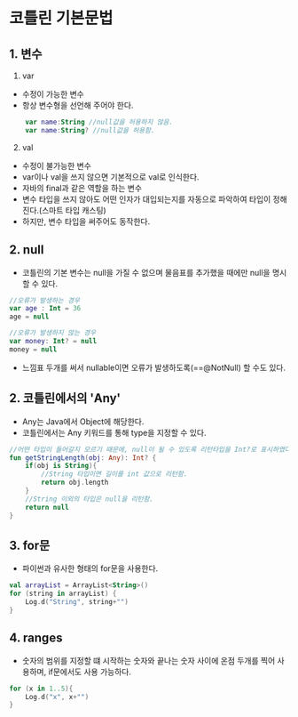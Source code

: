 # 코틀린 기본문법

## 1. 변수
 1) var
  - 수정이 가능한 변수
  - 항상 변수형을 선언해 주어야 한다.
```kotlin
    var name:String //null값을 허용하지 않음.
    var name:String? //null값을 허용함.
```
 2) val
  - 수정이 불가능한 변수
  - var이나 val을 쓰지 않으면 기본적으로 val로 인식한다.
  - 자바의 final과 같은 역할을 하는 변수
  - 변수 타입을 쓰지 않아도 어떤 인자가 대입되는지를 자동으로 파악하여 타입이 정해진다.(스마트 타입 캐스팅)
  - 하지만, 변수 타입을 써주어도 동작한다.

## 2. null
 - 코틀린의 기본 변수는 null을 가질 수 없으며 물음표를 추가했을 때에만 null을 명시할 수 있다.
```kotlin
//오류가 발생하는 경우
var age : Int = 36
age = null

//오류가 발생하지 않는 경우
var money: Int? = null
money = null  
```
- 느낌표 두개를 써서 nullable이면 오류가 발생하도록(==@NotNull) 할 수도 있다.

## 2. 코틀린에서의 'Any'
- Any는 Java에서 Object에 해당한다.
- 코틀린에서는 Any 키워드를 통해 type을 지정할 수 있다.
```kotlin
//어떤 타입이 들어갈지 모르기 때문에, null이 될 수 있도록 리턴타입을 Int?로 표시하였다.
fun getStringLength(obj: Any): Int? {
    if(obj is String){
        //String 타입이면 길이를 int 값으로 리턴함.
        return obj.length
    }
    //String 이외의 타입은 null을 리턴함.
    return null
}
```

## 3. for문
- 파이썬과 유사한 형태의 for문을 사용한다.
```kotlin
val arrayList = ArrayList<String>()
for (string in arrayList) {
    Log.d("String", string+"")
}
```

## 4. ranges
- 숫자의 범위를 지정할 떄 시작하는 숫자와 끝나는 숫자 사이에 온점 두개를 찍어 사용하며, if문에서도 사용 가능하다.
```kotlin
for (x in 1..5){
    Log.d("x", x+"")
}
```